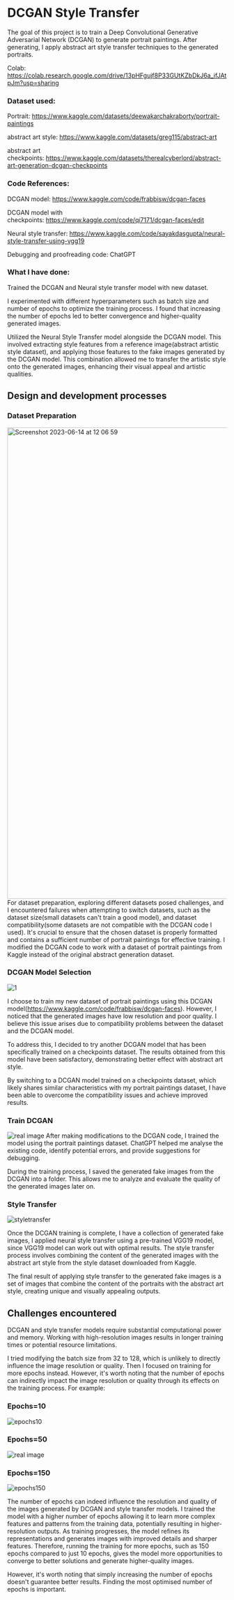 # DCGAN Style Transfer
The goal of this project is to train a Deep Convolutional Generative Adversarial Network (DCGAN) to generate portrait paintings. After generating, I apply abstract art style transfer techniques to the generated portraits. 

Colab: https://colab.research.google.com/drive/13pHFgujf8P33GUtKZbDkJ6a_ifJAtpJm?usp=sharing


### Dataset used:
Portrait: https://www.kaggle.com/datasets/deewakarchakraborty/portrait-paintings

abstract art style: https://www.kaggle.com/datasets/greg115/abstract-art

abstract art checkpoints: https://www.kaggle.com/datasets/therealcyberlord/abstract-art-generation-dcgan-checkpoints

### Code References:
DCGAN model: https://www.kaggle.com/code/frabbisw/dcgan-faces

DCGAN model with checkpoints: https://www.kaggle.com/code/qi7171/dcgan-faces/edit

Neural style transfer: https://www.kaggle.com/code/sayakdasgupta/neural-style-transfer-using-vgg19

Debugging and proofreading code: ChatGPT

### What I have done:
Trained the DCGAN and Neural style transfer model with new dataset.

I experimented with different hyperparameters such as batch size and number of epochs to optimize the training process. I found that increasing the number of epochs led to better convergence and higher-quality generated images.

Utilized the Neural Style Transfer model alongside the DCGAN model. This involved extracting style features from a reference image(abstract artistic style dataset), and applying those features to the fake images generated by the DCGAN model. This combination allowed me to transfer the artistic style onto the generated images, enhancing their visual appeal and artistic qualities.


## Design and development processes

### Dataset Preparation
<img width="1080" alt="Screenshot 2023-06-14 at 12 06 59" src="https://github.com/qi7171/Coding_3_Final_Project/assets/72468017/0f8d9bd9-3b93-436a-b53c-1f2e51c6df0e">
For dataset preparation, exploring different datasets posed challenges, and I encountered failures when attempting to switch datasets, such as the dataset size(small datasets can't train a good model), and dataset compatibility(some datasets are not compatible with the DCGAN code I used). It's crucial to ensure that the chosen dataset is properly formatted and contains a sufficient number of portrait paintings for effective training. I modified the DCGAN code to work with a dataset of portrait paintings from Kaggle instead of the original abstract generation dataset. 

### DCGAN Model Selection
![1](https://github.com/qi7171/Coding_3_Final_Project/assets/72468017/656ec333-490b-4ad6-a8aa-f3bcbe78b13f)

I choose to train my new dataset of portrait paintings using this DCGAN model(https://www.kaggle.com/code/frabbisw/dcgan-faces). However, I noticed that the generated images have low resolution and poor quality. I believe this issue arises due to compatibility problems between the dataset and the DCGAN model.

To address this, I decided to try another DCGAN model that has been specifically trained on a checkpoints dataset. The results obtained from this model have been satisfactory, demonstrating better effect with abstract art style.

By switching to a DCGAN model trained on a checkpoints dataset, which likely shares similar characteristics with my portrait paintings dataset, I have been able to overcome the compatibility issues and achieve improved results.


### Train DCGAN
![real image](https://github.com/qi7171/Coding_3_Final_Project/assets/72468017/412ca40e-c001-4de6-aace-831597003300)
After making modifications to the DCGAN code, I trained the model using the portrait paintings dataset. ChatGPT helped me analyse the existing code, identify potential errors, and provide suggestions for debugging.

During the training process, I saved the generated fake images from the DCGAN into a folder. This allows me to analyze and evaluate the quality of the generated images later on.


### Style Transfer
![styletransfer](https://github.com/qi7171/Coding_3_Final_Project/assets/72468017/cbfcdec6-e197-4c27-a194-d512387a4f4c)

Once the DCGAN training is complete, I have a collection of generated fake images, I applied neural style transfer using a pre-trained VGG19 model, since VGG19 model can work out with optimal results. The style transfer process involves combining the content of the generated images with the abstract art style from the style dataset downloaded from Kaggle.

The final result of applying style transfer to the generated fake images is a set of images that combine the content of the portraits with the abstract art style, creating unique and visually appealing outputs.


## Challenges encountered
DCGAN and style transfer models require substantial computational power and memory. Working with high-resolution images results in longer training times or potential resource limitations. 

I tried modifying the batch size from 32 to 128, which is unlikely to directly influence the image resolution or quality. Then I focused on training for more epochs instead. However, it's worth noting that the number of epochs can indirectly impact the image resolution or quality through its effects on the training process. For example:

### Epochs=10
![epochs10](https://github.com/qi7171/Coding_3_Final_Project/assets/72468017/f1ae8d58-8b6c-4d75-9c88-e9437e63da03)

### Epochs=50
![real image](https://github.com/qi7171/Coding_3_Final_Project/assets/72468017/9fdf8ed8-e54e-4e6d-9634-110604bc79a4)

### Epochs=150
![epochs150](https://github.com/qi7171/Coding_3_Final_Project/assets/72468017/d13e1137-2e64-4df7-a18c-977490337a73)

The number of epochs can indeed influence the resolution and quality of the images generated by DCGAN and style transfer models. I trained the model with a higher number of epochs allowing it to learn more complex features and patterns from the training data, potentially resulting in higher-resolution outputs. As training progresses, the model refines its representations and generates images with improved details and sharper features. Therefore, running the training for more epochs, such as 150 epochs compared to just 10 epochs, gives the model more opportunities to converge to better solutions and generate higher-quality images.

However, it's worth noting that simply increasing the number of epochs doesn't guarantee better results. Finding the most optimised number of epochs is important.




